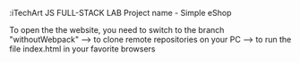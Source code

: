 :iTechArt JS FULL-STACK LAB
Project name - Simple eShop

To open the the website, you need to switch to the branch "withoutWebpack" --> to clone remote repositories on your PC --> to run the file index.html in your favorite browsers
